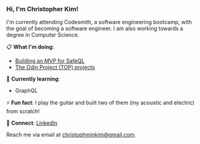 <h3>Hi, I'm Christopher Kim!</h3>
  
I'm currently attending Codesmith, a software engineering bootcamp, with the goal of becoming a software engineer. I am also working towards a degree in Computer Science.

📋 **What I'm doing**:

- [Building an MVP for SafeQL](https://github.com/oslabs-beta/SafeQL)
- [The Odin Project (TOP) projects](https://github.com/christophminkim/the-odin-project)

🌱 **Currently learning**:

- GraphQL

⚡ **Fun fact**: I play the guitar and built two of them (my acoustic and electric) from scratch!

🤝 **Connect**: [LinkedIn](https://www.linkedin.com/in/chris-m-kim/)

Reach me via email at <a href="mailto:christophminkim@gmail.com">christophminkim@gmail.com</a>.
